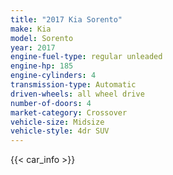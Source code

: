 ```yaml
---
title: "2017 Kia Sorento"
make: Kia
model: Sorento
year: 2017
engine-fuel-type: regular unleaded
engine-hp: 185
engine-cylinders: 4
transmission-type: Automatic
driven-wheels: all wheel drive
number-of-doors: 4
market-category: Crossover
vehicle-size: Midsize
vehicle-style: 4dr SUV
---
```


{{< car_info >}}
